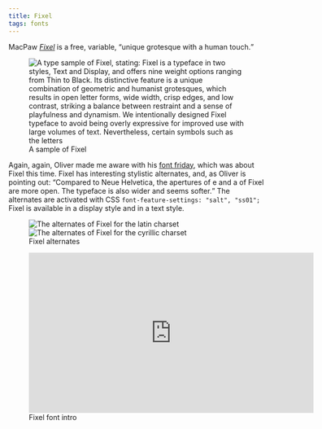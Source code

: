```yaml
---
title: Fixel
tags: fonts
---
```

MacPaw [<cite>Fixel</cite>](https://fixel.macpaw.com) is a free, variable, <q>unique grotesque with a human touch.</q>

<figure>
<img src="/img/fonts/fixel.png" alt="A type sample of Fixel, stating: Fixel is a typeface in two styles, Text and Display, and offers nine weight options ranging from Thin to Black. Its distinctive feature is a unique combination of geometric and humanist grotesques, which results in open letter forms, wide width, crisp edges, and low contrast, striking a balance between restraint and a sense of playfulness and dynamism. We intentionally designed Fixel typeface to avoid being overly expressive for improved use with large volumes of text. Nevertheless, certain symbols such as the letters "a" and "g" have distinctive features that make Fixel stand out. In addition to the standard set of letterforms, the typeface also includes alternative symbols.">
<figcaption>A sample of Fixel</figcaption>
</figure>

Again, again, Oliver made me aware with his [font friday](https://pimpmytype.com/fixel/), which was about Fixel this time. Fixel has interesting stylistic alternates, and, as Oliver is pointing out: <q>Compared to Neue Helvetica, the apertures of e and a of Fixel are more open. The typeface is also wider and seems softer.</q> The alternates are activated with CSS   `font-feature-settings: "salt", "ss01";` Fixel is available in a display style and in a text style.

<figure>
<div class="split">
<img src="/img/fonts/fixel-alternates-latin.png" alt="The alternates of Fixel for the latin charset">
<img src="/img/fonts/fixel-alternates-cyrillic.png" alt="The alternates of Fixel for the cyrillic charset">
</div>
<figcaption>Fixel alternates</figcaption>
</figure>
<figure>
<iframe width="560" height="315" src="https://www.youtube.com/embed/fa9y7UyIEJw" title="YouTube video player" frameborder="0" allow="accelerometer; autoplay; clipboard-write; encrypted-media; gyroscope; picture-in-picture; web-share" allowfullscreen></iframe>
<figcaption>Fixel font intro</figcaption>
</figure>

